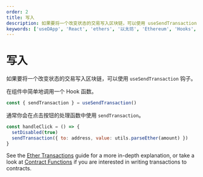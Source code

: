 ```yaml
---
order: 2
title: 写入
description: 如果要将一个改变状态的交易写入区块链，可以使用 useSendTransaction 钩子。
keywords: ['useDApp', 'React', 'ethers', '以太坊', 'Ethereum', 'Hooks', 'useSendTransaction', 'DApp']
---
```


# 写入

如果要将一个改变状态的交易写入区块链，可以使用 `useSendTransaction` 钩子。

在组件中简单地调用一个 Hook 函数。

```jsx | pure
const { sendTransaction } = useSendTransaction()
```

通常你会在点击按钮的处理函数中使用 `sendTransaction`。

```jsx | pure
const handleClick = () => {
  setDisabled(true)
  sendTransaction({ to: address, value: utils.parseEther(amount) })
}
```

See the [Ether Transactions](https://usedapp-docs.netlify.app/docs/Guides/Transactions/Ether%20Transactions) guide for a more in-depth explanation, or take a look at [Contract Functions](https://usedapp-docs.netlify.app/docs/Guides/Transactions/Contract%20Functions) if you are interested in writing transactions to contracts.
